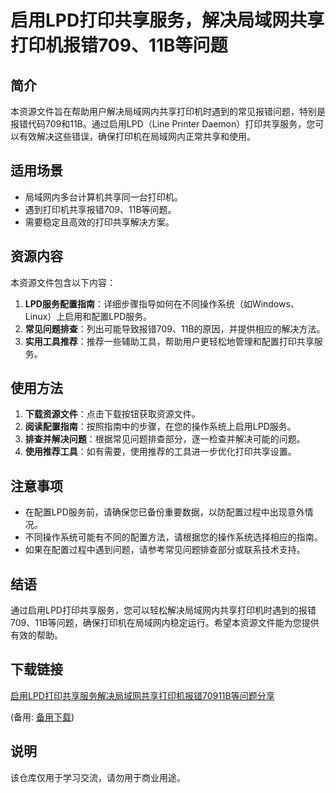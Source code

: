 # 启用LPD打印共享服务，解决局域网共享打印机报错709、11B等问题

## 简介
本资源文件旨在帮助用户解决局域网内共享打印机时遇到的常见报错问题，特别是报错代码709和11B。通过启用LPD（Line Printer Daemon）打印共享服务，您可以有效解决这些错误，确保打印机在局域网内正常共享和使用。

## 适用场景
- 局域网内多台计算机共享同一台打印机。
- 遇到打印机共享报错709、11B等问题。
- 需要稳定且高效的打印共享解决方案。

## 资源内容
本资源文件包含以下内容：
1. **LPD服务配置指南**：详细步骤指导如何在不同操作系统（如Windows、Linux）上启用和配置LPD服务。
2. **常见问题排查**：列出可能导致报错709、11B的原因，并提供相应的解决方法。
3. **实用工具推荐**：推荐一些辅助工具，帮助用户更轻松地管理和配置打印共享服务。

## 使用方法
1. **下载资源文件**：点击下载按钮获取资源文件。
2. **阅读配置指南**：按照指南中的步骤，在您的操作系统上启用LPD服务。
3. **排查并解决问题**：根据常见问题排查部分，逐一检查并解决可能的问题。
4. **使用推荐工具**：如有需要，使用推荐的工具进一步优化打印共享设置。

## 注意事项
- 在配置LPD服务前，请确保您已备份重要数据，以防配置过程中出现意外情况。
- 不同操作系统可能有不同的配置方法，请根据您的操作系统选择相应的指南。
- 如果在配置过程中遇到问题，请参考常见问题排查部分或联系技术支持。

## 结语
通过启用LPD打印共享服务，您可以轻松解决局域网内共享打印机时遇到的报错709、11B等问题，确保打印机在局域网内稳定运行。希望本资源文件能为您提供有效的帮助。

## 下载链接
[启用LPD打印共享服务解决局域网共享打印机报错70911B等问题分享](https://pan.quark.cn/s/ed9bc60520b6) 

(备用: [备用下载](https://pan.baidu.com/s/1wjWCY-nYR-qExKTox1wWOA?pwd=1234))

## 说明

该仓库仅用于学习交流，请勿用于商业用途。
